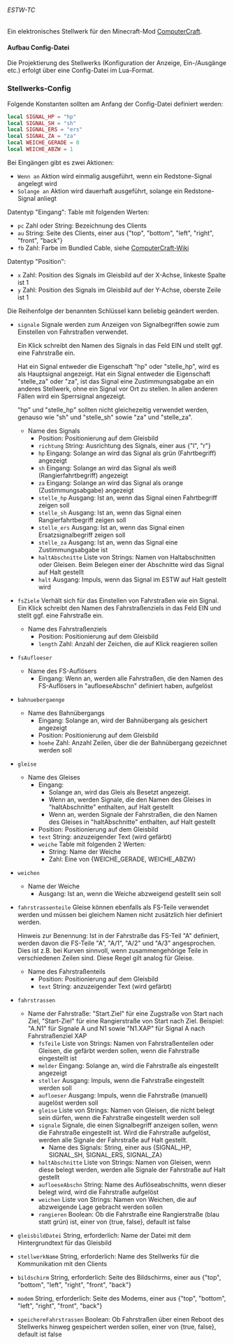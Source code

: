 ###### ESTW-TC

Ein elektronisches Stellwerk für den Minecraft-Mod [ComputerCraft](https://www.computercraft.info/).

#### Aufbau Config-Datei

Die Projektierung des Stellwerks (Konfiguration der Anzeige, Ein-/Ausgänge etc.) erfolgt über eine Config-Datei im Lua-Format.

### Stellwerks-Config

Folgende Konstanten sollten am Anfang der Config-Datei definiert werden:
``` lua
local SIGNAL_HP = "hp"
local SIGNAL_SH = "sh"
local SIGNAL_ERS = "ers"
local SIGNAL_ZA = "za"
local WEICHE_GERADE = 0
local WEICHE_ABZW = 1
```

Bei Eingängen gibt es zwei Aktionen:
- `Wenn an` Aktion wird einmalig ausgeführt, wenn ein Redstone-Signal angelegt wird
- `Solange an` Aktion wird dauerhaft ausgeführt, solange ein Redstone-Signal anliegt

Datentyp "Eingang": Table mit folgenden Werten:
- `pc`
	Zahl oder String: Bezeichnung des Clients
- `au`
	String: Seite des Clients, einer aus {"top", "bottom", "left", "right", "front", "back"}
- `fb`
	Zahl: Farbe im Bundled Cable, siehe [ComputerCraft-Wiki](http://www.computercraft.info/wiki/Colors_(API)#Colors)

Datentyp "Position":
- `x` Zahl: Position des Signals im Gleisbild auf der X-Achse, linkeste Spalte ist 1
- `y` Zahl: Position des Signals im Gleisbild auf der Y-Achse, oberste Zeile ist 1

Die Reihenfolge der benannten Schlüssel kann beliebig geändert werden.

- `signale`
	Signale werden zum Anzeigen von Signalbegriffen sowie zum Einstellen von Fahrstraßen verwendet.
	
	Ein Klick schreibt den Namen des Signals in das Feld EIN und stellt ggf. eine Fahrstraße ein.
	
	Hat ein Signal entweder die Eigenschaft "hp" oder "stelle_hp", wird es als Hauptsignal angezeigt.
	Hat ein Signal entweder die Eigenschaft "stelle_za" oder "za", ist das Signal eine Zustimmungsabgabe an ein anderes Stellwerk, ohne ein Signal vor Ort zu stellen.
	In allen anderen Fällen wird ein Sperrsignal angezeigt.
	
	"hp" und "stelle_hp" sollten nicht gleichezeitig verwendet werden, genauso wie "sh" und "stelle_sh" sowie "za" und "stelle_za".
	- Name des Signals
		- Position: Positionierung auf dem Gleisbild
		- `richtung`
		String: Ausrichtung des Signals, einer aus {"l", "r"}
		- `hp`
		Eingang: Solange an wird das Signal als grün (Fahrtbegriff) angezeigt
		- `sh`
		Eingang: Solange an wird das Signal als weiß (Rangierfahrtbegriff) angezeigt
		- `za`
		Eingang: Solange an wird das Signal als orange (Zustimmungsabgabe) angezeigt
		- `stelle_hp`
		Ausgang: Ist an, wenn das Signal einen Fahrtbegriff zeigen soll
		- `stelle_sh`
		Ausgang: Ist an, wenn das Signal einen Rangierfahrtbegriff zeigen soll
		- `stelle_ers`
		Ausgang: Ist an, wenn das Signal einen Ersatzsignalbegriff zeigen soll
		- `stelle_za`
		Ausgang: Ist an, wenn das Signal eine Zustimmungsabgabe ist
		- `haltAbschnitte`
		Liste von Strings: Namen von Haltabschnitten oder Gleisen. Beim Belegen einer der Abschnitte wird das Signal auf Halt gestellt
		- `halt`
		Ausgang: Impuls, wenn das Signal im ESTW auf Halt gestellt wird
- `fsZiele`
	Verhält sich für das Einstellen von Fahrstraßen wie ein Signal.
	Ein Klick schreibt den Namen des Fahrstraßenziels in das Feld EIN und stellt ggf. eine Fahrstraße ein.
	
	- Name des Fahrstraßenziels
		- Position: Positionierung auf dem Gleisbild
		- `length`
		Zahl: Anzahl der Zeichen, die auf Klick reagieren sollen
- `fsAufloeser`
	- Name des FS-Auflösers
		- Eingang: Wenn an, werden alle Fahrstraßen, die den Namen des FS-Auflösers in "aufloeseAbschn" definiert haben, aufgelöst
- `bahnuebergaenge`
	- Name des Bahnübergangs
		- Eingang: Solange an, wird der Bahnübergang als gesichert angezeigt
		- Position: Positionierung auf dem Gleisbild
		- `hoehe`
			Zahl: Anzahl Zeilen, über die der Bahnübergang gezeichnet werden soll
- `gleise`
	- Name des Gleises
		- Eingang:
			- Solange an, wird das Gleis als Besetzt angezeigt.
			- Wenn an, werden Signale, die den Namen des Gleises in "haltAbschnitte" enthalten, auf Halt gestellt
			- Wenn an, werden Signale der Fahrstraßen, die den Namen des Gleises in "haltAbschnitte" enthalten, auf Halt gestellt
		- Position: Positionierung auf dem Gleisbild
		- `text`
			String: anzuzeigender Text (wird gefärbt)
		- `weiche` Table mit folgenden 2 Werten:
			- String: Name der Weiche
			- Zahl: Eine von {WEICHE_GERADE, WEICHE_ABZW}
- `weichen`
	- Name der Weiche
		- Ausgang: Ist an, wenn die Weiche abzweigend gestellt sein soll
- `fahrstrassenteile`
	Gleise können ebenfalls als FS-Teile verwendet werden und müssen bei gleichem Namen nicht zusätzlich hier definiert werden.
	
	Hinweis zur Benennung: Ist in der Fahrstraße das FS-Teil "A" definiert, werden davon die FS-Teile "A", "A/1", "A/2" und "A/3" angesprochen. Dies ist z.B. bei Kurven sinnvoll, wenn zusammengehörige Teile in verschiedenen Zeilen sind. Diese Regel gilt analog für Gleise.
	- Name des Fahrstraßenteils
		- Position: Positionierung auf dem Gleisbild
		- `text`
			String: anzuzeigender Text (wird gefärbt)
- `fahrstrassen`
	- Name der Fahrstraße: "Start.Ziel" für eine Zugstraße von Start nach Ziel, "Start-Ziel" für eine Rangierstraße von Start nach Ziel. Beispiel: "A.N1" für Signale A und N1 sowie "N1.XAP" für Signal A nach Fahrstraßenziel XAP
		- `fsTeile`
			Liste von Strings: Namen von Fahrstraßenteilen oder Gleisen, die gefärbt werden sollen, wenn die Fahrstraße eingestellt ist
		- `melder`
			Eingang: Solange an, wird die Fahrstraße als eingestellt angezeigt
		- `steller`
			Ausgang: Impuls, wenn die Fahrstraße eingestellt werden soll
		- `aufloeser`
			Ausgang: Impuls, wenn die Fahrstraße (manuell) augelöst werden soll
		- `gleise`
			Liste von Strings: Namen von Gleisen, die nicht belegt sein dürfen, wenn die Fahrstraße eingestellt werden soll
		- `signale`
			Signale, die einen Signalbegriff anzeigen sollen, wenn die Fahrstraße eingestellt ist. Wird die Fahrstraße aufgelöst, werden alle Signale der Fahrstraße auf Halt gestellt.
			- Name des Signals:
				String, einer aus {SIGNAL_HP, SIGNAL_SH, SIGNAL_ERS, SIGNAL_ZA}
		- `haltAbschnitte`
			Liste von Strings: Namen von Gleisen, wenn diese belegt werden, werden alle Signale der Fahrstraße auf Halt gestellt
		- `aufloeseAbschn`
			String: Name des Auflöseabschnitts, wenn dieser belegt wird, wird die Fahrstraße aufgelöst
		- `weichen`
			Liste von Strings: Namen von Weichen, die auf abzweigende Lage gebracht werden sollen
		- `rangieren`
			Boolean: Ob die Fahrstraße eine Rangierstraße (blau statt grün) ist, einer von {true, false}, default ist false
- `gleisbildDatei`
	String, erforderlich: Name der Datei mit dem Hintergrundtext für das Gleisbild
- `stellwerkName`
	String, erforderlich: Name des Stellwerks für die Kommunikation mit den Clients
- `bildschirm`
	String, erforderlich: Seite des Bildschirms, einer aus {"top", "bottom", "left", "right", "front", "back"}
- `modem`
	String, erforderlich: Seite des Modems, einer aus {"top", "bottom", "left", "right", "front", "back"}
- `speichereFahrstrassen`
	Boolean: Ob Fahrstraßen über einen Reboot des Stellwerks hinweg gespeichert werden sollen, einer von {true, false}, default ist false
